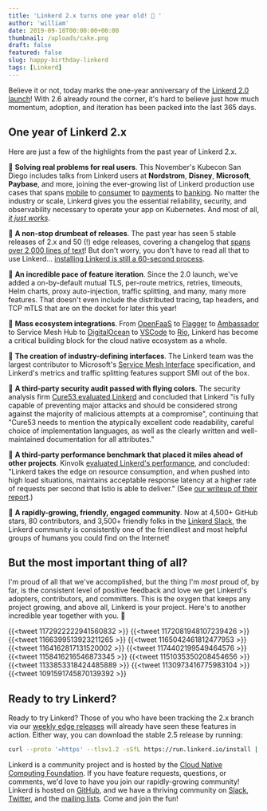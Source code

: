 ```yaml
---
title: 'Linkerd 2.x turns one year old! 🎂 '
author: 'william'
date: 2019-09-18T00:00:00+00:00
thumbnail: /uploads/cake.png
draft: false
featured: false
slug: happy-birthday-linkerd
tags: [Linkerd]
---
```


Believe it or not, today marks the one-year anniversary of the [Linkerd 2.0
launch](https://linkerd.io/2018/09/18/announcing-linkerd-2-0/)! With 2.6
already round the corner, it's hard to believe just how much momentum,
adoption, and iteration has been packed into the last 365 days.

## One year of Linkerd 2.x

Here are just a few of the highlights from the past year of Linkerd 2.x.

🍰 **Solving real problems for real users**. This November's Kubecon San Diego
includes talks from Linkerd users at **Nordstrom**, **Disney**, **Microsoft**,
**Paybase**, and more, joining the ever-growing list of Linkerd production use
cases that spans [mobile](https://apester.com/) to
[consumer](https://www.askattest.com/) to [payments](https://paybase.io/) to
[banking](https://www.finleap.com/). No matter the industry or scale, Linkerd
gives you the essential reliability, security, and observability necessary to
operate your app on Kubernetes. And most of all, [*it just
works*](https://twitter.com/coleca/status/1091591745870139392).

🍰 **A non-stop drumbeat of releases**. The past year has seen 5 stable releases
of 2.x and 50 (!) edge releases, covering a changelog that [spans over 2,000
lines of text](https://github.com/linkerd/linkerd2/blob/main/CHANGES.md)!
But don't worry, you don't have to read all that to use Linkerd... [installing
Linkerd is still a 60-second
process](https://channel9.msdn.com/Shows/Azure-Friday/60-seconds-to-a-Linkerd-service-mesh-on-AKS).

🍰 **An incredible pace of feature iteration**. Since the 2.0 launch, we've added
a on-by-default mutual TLS, per-route metrics, retries, timeouts, Helm charts,
proxy auto-injection, traffic splitting, and many, many more features. That
doesn't even include the distributed tracing, tap headers, and TCP mTLS that
are on the docket for later this year!

🍰 **Mass ecosystem integrations**. From
[OpenFaaS](https://github.com/openfaas-incubator/openfaas-linkerd2) to
[Flagger](https://docs.flagger.app/usage/linkerd-progressive-delivery) to
[Ambassador](https://blog.getambassador.io/knative-linkerd-support-json-logging-and-more-in-ambassador-0-73-a2dc62413c18)
to Service Mesh Hub to
[DigitalOcean](https://marketplace.digitalocean.com/apps/linkerd-beta) to
[VSCode](https://marketplace.visualstudio.com/items?itemName=bhargav.vscode-linkerd)
to [Rio](https://github.com/rancher/rio/pull/411), Linkerd has become a
critical building block for the cloud native ecosystem as a whole.

🍰 **The creation of industry-defining interfaces**. The Linkerd team was the
largest contributor to Microsoft's [Service Mesh
Interface](https://linkerd.io/2019/05/24/linkerd-and-smi/) specification, and
Linkerd's metrics and traffic splitting features support SMI out of the box.

🍰 **A third-party security audit passed with flying colors**. The security
analysis firm [Cure53 evaluated
Linkerd](https://github.com/linkerd/linkerd2/blob/main/SECURITY_AUDIT.pdf)
and concluded that Linkerd "is fully capable of preventing major attacks and
should be considered strong against the majority of malicious attempts at a
compromise", continuing that "Cure53 needs to mention the atypically excellent
code readability, careful choice of implementation languages, as well as the
clearly written and well-maintained documentation for all attributes."

🍰 **A third-party performance benchmark that placed it miles ahead of other
projects**. Kinvolk [evaluated Linkerd's
performance](https://kinvolk.io/blog/2019/05/performance-benchmark-analysis-of-istio-and-linkerd/),
and concluded: "Linkerd takes the edge on resource consumption, and when pushed
into high load situations, maintains acceptable response latency at a higher
rate of requests per second that Istio is able to deliver." (See [our writeup
of their report](https://linkerd.io/2019/05/18/linkerd-benchmarks/).)

🍰 **A rapidly-growing, friendly, engaged community**. Now at 4,500+ GitHub stars,
80 contributors, and 3,500+ friendly folks in the [Linkerd Slack](https://slack.linkerd.io), the Linkerd
community is consistently one of the friendliest and most helpful groups of
humans you could find on the Internet!

## But the most important thing of all?

I'm proud of all that we've accomplished, but the thing I'm *most* proud of, by
far, is the consistent level of positive feedback and love we get Linkerd's
adopters, contributors, and committers. This is the oxygen that keeps any
project growing, and above all, Linkerd is your project. Here's to another
incredible year together with you. 💪

<!-- markdownlint-disable MD033 -->
{{<tweet 1172922222941560832 >}}
{{<tweet 1172081948107239426 >}}
{{<tweet 1166399513923211265 >}}
{{<tweet 1165042461812477953 >}}
{{<tweet 1164162817131520002 >}}
{{<tweet 1174402199549464576 >}}
{{<tweet 1158416216546873345 >}}
{{<tweet 1151035350208454656 >}}
{{<tweet 1133853318424485889 >}}
{{<tweet 1130973416775983104 >}}
{{<tweet 1091591745870139392 >}}
<!-- markdownlint-enable MD033 -->

## Ready to try Linkerd?

Ready to try Linkerd? Those of you who have been tracking the 2.x branch via
our [weekly edge releases](https://linkerd.io/2/edge) will already have seen
these features in action. Either way, you can download the stable 2.5 release
by running:

```bash
curl --proto '=https' --tlsv1.2 -sSfL https://run.linkerd.io/install | sh
```

Linkerd is a community project and is hosted by the [Cloud Native Computing
Foundation](https://cncf.io/). If you have feature requests, questions, or
comments, we'd love to have you join our rapidly-growing community! Linkerd
is hosted on [GitHub](https://github.com/linkerd/), and we have a thriving
community on [Slack](https://slack.linkerd.io/),
[Twitter](https://twitter.com/linkerd), and the [mailing
lists](https://linkerd.io/2/get-involved/). Come and join the fun!

